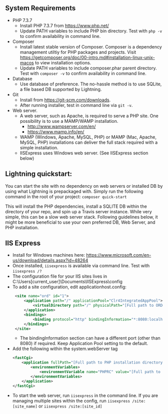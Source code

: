 ## System Requirements

* PHP 7.3.7
    * Install PHP 7.3.7 from https://www.php.net/
    * Update PATH variables to include PHP bin directory. Test with `php -v` to confirm availability in command line.
* Composer
    * Install latest stable version of Composer. Composer is a dependency management utiltiy for PHP packages and projects. Visit https://getcomposer.org/doc/00-intro.md#installation-linux-unix-macos to view installation options.
    * Update PATH variables to include composer.phar parent directory. Test with `composer -v` to confirm availability in command line.
* Database
    * Use database of preference. The no-hassle method is to use SQLite, a file based DB supported by Lightning. 
* Git    
    * Install from https://git-scm.com/downloads. 
    * After running installer, test in command line via `git -v`.
* Web server.
    * A web server, such as Apache, is required to serve a PHP site. One possibility is to use a MAMP/WAMP installation.
        * http://www.wampserver.com/en/
        * https://www.mamp.info/en/
    * WAMP (Windows, Apache, MySQL, PHP) or MAMP (Mac, Apache, MySQL, PHP) installations can deliver the full stack required with a simple installation.
    * IISExpress uses Windows web server. (See IISExpress section below)

## Lightning quickstart:
You can start the site with no dependency on web servers or installed DB by using what Lightning is prepackaged with. Simply run the following command in the root of your project:
`composer quick-start`

This will install the PHP dependencies, install a SQLITE DB within the directory of your repo, and spin up a Travis server instance. While very simple, this can be a slow web server stack. Following guidelines below, it might be more beneficial to use your own preferred DB, Web Server, and PHP installation.


## IIS Express
* Install for Windows machines here: https://www.microsoft.com/en-us/download/details.aspx?id=48264
* Once installed, `iisexpress` is available via command line. Test with `iisexpress /?`
* The configuration file for your IIS sites lives in C:\Users\[current_user]\Documents\IISExpress\config
* To add a site configuration, edit applicationhost.config:
   ```xml
    <site name="ord" id="1">
        <application path="/" applicationPool="Clr4IntegratedAppPool">
            <virtualDirectory path="/" physicalPath="[Full path to ORD@WORK site root]\docroot" />
        </application>
        <bindings>
            <binding protocol="http" bindingInformation="*:8080:localhost" />
        </bindings>
    </site>
    ```
    *  The bindingInformation section can have a different port (other than 8080) if required. Keep Application Pool setting to the default.
* Add the following within the system.webServer tag
    ```xml
   <fastCgi>
        <application fullPath="[Full path to PHP installation directory]\php-cgi.exe" stderrMode="ReturnStdErrIn500" activityTimeout="370">
            <environmentVariables>
                <environmentVariable name="PHPRC" value="[Full path to PHP installation directory]" />
            </environmentVariables>
        </application>
    </fastCgi>
    ```
* To start the web server, run `iisexpress` in the command line. If you are managing multiple sites within the config, run `iisexpress /site:[site_name]` or `iisexpress /site:[site_id]`
